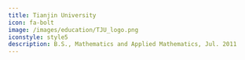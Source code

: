 ```yaml
---
title: Tianjin University
icon: fa-bolt
image: /images/education/TJU_logo.png
iconstyle: style5
description: B.S., Mathematics and Applied Mathematics, Jul. 2011
---
```

